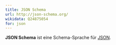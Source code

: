 ```yaml
---
title: JSON Schema
url: http://json-schema.org/
wikidata: Q24875054
for: json
---
```


**JSON Schema** ist eine Schema-Sprache für [JSON](json).

